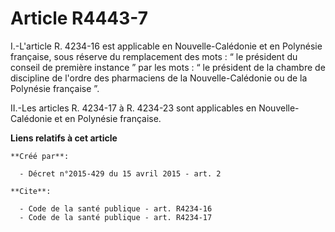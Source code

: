 # Article R4443-7

I.-L'article R. 4234-16 est applicable en Nouvelle-Calédonie et en Polynésie française, sous réserve du remplacement des
mots : “ le président du conseil de première instance ” par les mots : “ le président de la chambre de discipline de l'ordre
des pharmaciens de la Nouvelle-Calédonie ou de la Polynésie française ”. 

II.-Les articles R. 4234-17 à R. 4234-23 sont applicables en Nouvelle-Calédonie et en Polynésie française.

**Liens relatifs à cet article**

	**Créé par**:

	  - Décret n°2015-429 du 15 avril 2015 - art. 2

	**Cite**:

	  - Code de la santé publique - art. R4234-16
	  - Code de la santé publique - art. R4234-17
